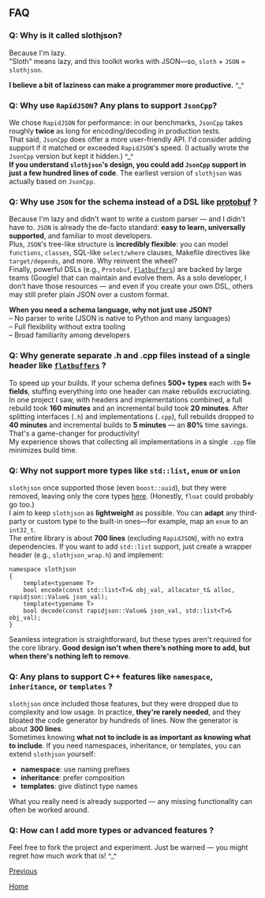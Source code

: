 FAQ
--

### Q: Why is it called slothjson? ###
Because I'm lazy.   
"Sloth" means lazy, and this toolkit works with JSON—so, `sloth` + `JSON` = `slothjson`.  

**I believe a bit of laziness can make a programmer more productive.** ^_^  

### Q: Why use `RapidJSON`? Any plans to support `JsonCpp`? ###
We chose `RapidJSON` for performance: in our benchmarks, `JsonCpp` takes roughly **twice** as long for encoding/decoding in production tests.    
That said, `JsonCpp` does offer a more user-friendly API. I'd consider adding support if it matched or exceeded `RapidJSON`'s speed. (I actually wrote the `JsonCpp` version but kept it hidden.) ^_^  
**If you understand `slothjson`'s design, you could add `JsonCpp` support in just a few hundred lines of code**. The earliest version of `slothjson` was actually based on `JsonCpp`.  

### Q: Why use `JSON` for the schema instead of a DSL like [protobuf](https://github.com/google/protobuf) ? ###
Because I'm lazy and didn't want to write a custom parser — and I didn't have to. `JSON` is already the de-facto standard: **easy to learn, universally supported**, and familiar to most developers.  
Plus, `JSON`'s tree-like structure is **incredibly flexible**: you can model `functions`, `classes`, SQL-like `select/where` clauses, Makefile directives like `target/depends`, and more. Why reinvent the wheel?  
Finally, powerful DSLs (e.g., `Protobuf`, [`Flatbuffers`](https://github.com/google/flatbuffers)) are backed by large teams (Google) that can maintain and evolve them. As a solo developer, I don’t have those resources — and even if you create your own DSL, others may still prefer plain JSON over a custom format.  

>  
**When you need a schema language, why not just use JSON?**   
– No parser to write (JSON is native to Python and many languages)  
– Full flexibility without extra tooling  
– Broad familiarity among developers  

### Q: Why generate separate .h and .cpp files instead of a single header like [`flatbuffers`](https://github.com/google/flatbuffers) ? ###
To speed up your builds. If your schema defines **500+ types** each with **5+ fields**, stuffing everything into one header can make rebuilds excruciating.  
In one project I saw, with headers and implementations combined, a full rebuild took **160 minutes** and an incremental build took **20 minutes**. After splitting interfaces (`.h`) and implementations (`.cpp`), full rebuilds dropped to **40 minutes** and incremental builds to **5 minutes** — an **80%** time savings. That's a game-changer for productivity!  
My experience shows that collecting all implementations in a single `.cpp` file minimizes build time.  

### Q: Why not support more types like `std::list`, `enum` or `union` ###
`slothjson` once supported those (even `boost::uuid`), but they were removed, leaving only the core types [here](schema/types.md). (Honestly, `float` could probably go too.)  
I aim to keep `slothjson` as **lightweight** as possible. You can **adapt** any third-party or custom type to the built-in ones—for example, map an `enum` to an `int32_t`.  
The entire library is about **700 lines** (excluding `RapidJSON`), with no extra dependencies. If you want to add `std::list` support, just create a wrapper header (e.g., `slothjson_wrap.h`) and implement:  

    namespace slothjson
    {
	    template<typename T>
	    bool encode(const std::list<T>& obj_val, allocator_t& alloc, rapidjson::Value& json_val);
	    template<typename T>
	    bool decode(const rapidjson::Value& json_val, std::list<T>& obj_val);
    }
Seamless integration is straightforward, but these types aren't required for the core library. **Good design isn't when there’s nothing more to add, but when there's nothing left to remove**.  

### Q: Any plans to support C++ features like `namespace`, `inheritance`, or `templates` ? ###
`slothjson` once included those features, but they were dropped due to complexity and low usage. In practice, **they're rarely needed**, and they bloated the code generator by hundreds of lines. Now the generator is about **300 lines**.  
Sometimes knowing **what not to include is as important as knowing what to include**. If you need namespaces, inheritance, or templates, you can extend `slothjson` yourself:  
- **namespace**: use naming prefixes  
- **inheritance**: prefer composition  
- **templates**: give distinct type names  

What you really need is already supported — any missing functionality can often be worked around.  

### Q: How can I add more types or advanced features ? ###
Feel free to fork the project and experiment. Just be warned — you might regret how much work that is! ^_^  

[Previous](../../README.md)

[Home](../../README.md)
